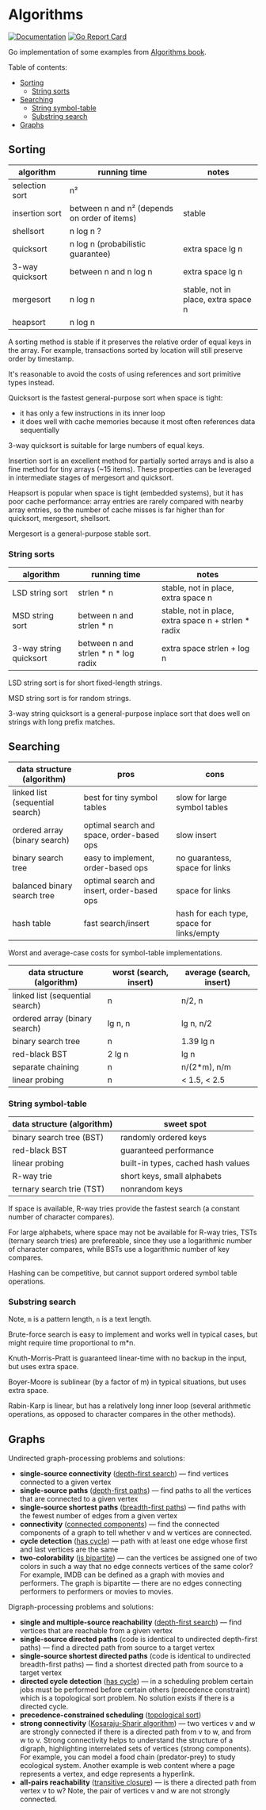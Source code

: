 # Algorithms

[![Documentation](https://godoc.org/github.com/marselester/alg?status.svg)](https://godoc.org/github.com/marselester/alg)
[![Go Report Card](https://goreportcard.com/badge/github.com/marselester/alg)](https://goreportcard.com/report/github.com/marselester/alg)

Go implementation of some examples from [Algorithms book](https://algs4.cs.princeton.edu).

Table of contents:

- [Sorting](#sorting)
  - [String sorts](#string-sorts)
- [Searching](#searching)
  - [String symbol-table](#string-symbol-table)
  - [Substring search](#substring-search)
- [Graphs](#graphs)

## Sorting

| algorithm       | running time | notes
| ---             | ---          | ---
| selection sort  | n²           |
| insertion sort  | between n and n² (depends on order of items) | stable
| shellsort       | n log n ?    |
| quicksort       | n log n (probabilistic guarantee) | extra space lg n
| 3-way quicksort | between n and n log n | extra space lg n
| mergesort       | n log n      | stable, not in place, extra space n
| heapsort        | n log n      |

A sorting method is stable if it preserves the relative order of equal keys in the array.
For example, transactions sorted by location will still preserve order by timestamp.

It's reasonable to avoid the costs of using references and sort primitive types instead.

Quicksort is the fastest general-purpose sort when space is tight:

- it has only a few instructions in its inner loop
- it does well with cache memories because it most often references data sequentially

3-way quicksort is suitable for large numbers of equal keys.

Insertion sort is an excellent method for partially sorted arrays and is also
a fine method for tiny arrays (~15 items). These properties can be leveraged in
intermediate stages of mergesort and quicksort.

Heapsort is popular when space is tight (embedded systems), but it has poor cache performance:
array entries are rarely compared with nearby array entries, so the number of cache misses is far
higher than for quicksort, mergesort, shellsort.

Mergesort is a general-purpose stable sort.

### String sorts

| algorithm       | running time | notes
| ---             | ---          | ---
| LSD string sort | strlen * n   | stable, not in place, extra space n
| MSD string sort | between n and strlen * n | stable, not in place, extra space n + strlen * radix
| 3-way string quicksort | between n and strlen * n * log radix | extra space strlen + log n

LSD string sort is for short fixed-length strings.

MSD string sort is for random strings.

3-way string quicksort is a general-purpose inplace sort that does well on strings with long prefix matches.

## Searching

| data structure (algorithm)      | pros | cons
| ---                             | ---  | ---
| linked list (sequential search) | best for tiny symbol tables | slow for large symbol tables
| ordered array (binary search)   | optimal search and space, order-based ops | slow insert
| binary search tree              | easy to implement, order-based ops | no guarantess, space for links
| balanced binary search tree     | optimal search and insert, order-based ops | space for links
| hash table                      | fast search/insert | hash for each type, space for links/empty

Worst and average-case costs for symbol-table implementations.

| data structure (algorithm)      | worst (search, insert) | average (search, insert)
| ---                             | ---                    | ---
| linked list (sequential search) | n                      | n/2, n
| ordered array (binary search)   | lg n, n                | lg n, n/2
| binary search tree              | n                      | 1.39 lg n
| red-black BST                   | 2 lg n                 | lg n
| separate chaining               | n                      | n/(2*m), n/m
| linear probing                  | n                      | < 1.5, < 2.5

### String symbol-table

| data structure (algorithm) | sweet spot
| ---                        | ---
| binary search tree (BST)   | randomly ordered keys
| red-black BST              | guaranteed performance
| linear probing             | built-in types, cached hash values
| R-way trie                 | short keys, small alphabets
| ternary search trie (TST)  | nonrandom keys

If space is available, R-way tries provide the fastest search (a constant number of character compares).

For large alphabets, where space may not be available for R-way tries,
TSTs (ternary search tries) are prefereable, since they use a logarithmic number of character compares,
while BSTs use a logarithmic number of key compares.

Hashing can be competitive, but cannot support ordered symbol table operations.

### Substring search

Note, `m` is a pattern length, `n` is a text length.

Brute-force search is easy to implement and works well in typical cases,
but might require time proportional to m*n.

Knuth-Morris-Pratt is guaranteed linear-time with no backup in the input,
but uses extra space.

Boyer-Moore is sublinear (by a factor of m) in typical situations,
but uses extra space.

Rabin-Karp is linear, but has a relatively long inner loop
(several arithmetic operations, as opposed to character compares in the other methods).

## Graphs

Undirected graph-processing problems and solutions:

- **single-source connectivity**
  ([depth-first search](https://godoc.org/github.com/marselester/alg/graph#DepthFirstSearch))
  — find vertices connected to a given vertex
- **single-source paths**
  ([depth-first paths](https://godoc.org/github.com/marselester/alg/graph#DepthFirstPath))
  — find paths to all the vertices that are connected to a given vertex
- **single-source shortest paths**
  ([breadth-first paths](https://godoc.org/github.com/marselester/alg/graph#BreadthFirstPath))
  — find paths with the fewest number of edges from a given vertex
- **connectivity**
  ([connected components](https://godoc.org/github.com/marselester/alg/graph#ConnectedComponent))
  — find the connected components of a graph to tell whether v and w vertices are connected.
- **cycle detection**
  ([has cycle](https://godoc.org/github.com/marselester/alg/graph#HasCycle))
  — path with at least one edge whose first and last vertices are the same
- **two-colorability**
  ([is bipartite](https://godoc.org/github.com/marselester/alg/graph#IsBipartite))
  — can the vertices be assigned one of two colors in such a way
  that no edge connects vertices of the same color?
  For example, IMDB can be defined as a graph with movies and performers.
  The graph is bipartite — there are no edges connecting performers to performers or movies to movies.

Digraph-processing problems and solutions:

- **single and multiple-source reachability**
  ([depth-first search](https://godoc.org/github.com/marselester/alg/digraph#DepthFirstSearch))
  — find vertices that are reachable from a given vertex
- **single-source directed paths** (code is identical to undirected depth-first paths)
  — find a directed path from source to a target vertex
- **single-source shortest directed paths** (code is identical to undirected breadth-first paths)
  — find a shortest directed path from source to a target vertex
- **directed cycle detection**
  ([has cycle](https://godoc.org/github.com/marselester/alg/digraph#HasCycle))
  — in a scheduling problem certain jobs must be performed before certain others (precedence constraint)
  which is a topological sort problem. No solution exists if there is a directed cycle.
- **precedence-constrained scheduling**
  ([topological sort](https://godoc.org/github.com/marselester/alg/digraph#TopologicalSort))
- **strong connectivity**
  ([Kosaraju-Sharir algorithm](https://godoc.org/github.com/marselester/alg/digraph#StrongConnectedComponent))
  — two vertices v and w are strongly connected if there is a directed path from v to w, and from w to v.
  Strong connectivity helps to understand the structure of a digraph,
  highlighting interrelated sets of vertices (strong components).
  For example, you can model a food chain (predator-prey) to study ecological system.
  Another example is web content where a page represents a vertex, and edge represents a hyperlink.
- **all-pairs reachability**
  ([transitive closure](https://godoc.org/github.com/marselester/alg/digraph#TransitiveClosure))
  — is there a directed path from vertex v to w? Note, the pair of vertices v and w are not strongly connected.
